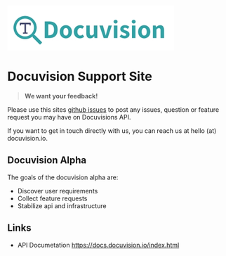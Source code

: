 
[<img src="docuvisionlogo.jpg">](https://docuvision.io/)

# Docuvision Support Site

> **We want your feedback!**

Please use this sites [github issues](https://github.com/isarbits/docuvision/issues) to post any issues, question or feature request you may have on Docuvisions API.

If you want to get in touch directly with us, you can reach us at hello (at) docuvision.io.

## Docuvision Alpha

The goals of the docuvision alpha are:

- Discover user requirements
- Collect feature requests
- Stabilize api and infrastructure


## Links 

- API Documetation https://docs.docuvision.io/index.html


